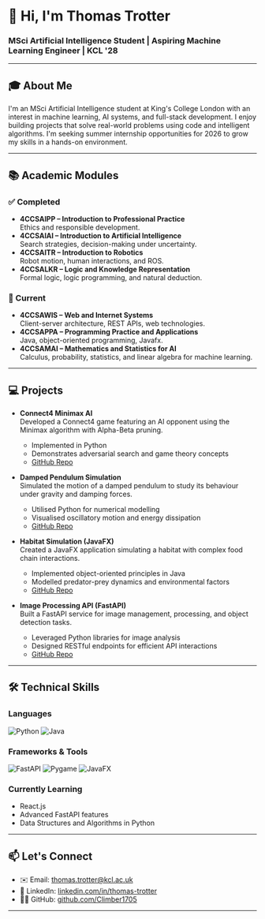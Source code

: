 # 👋 Hi, I'm Thomas Trotter  
### MSci Artificial Intelligence Student | Aspiring Machine Learning Engineer | KCL '28

---

## 🎓 About Me  
I'm an MSci Artificial Intelligence student at King's College London with an interest in machine learning, AI systems, and full-stack development. I enjoy building projects that solve real-world problems using code and intelligent algorithms. I'm seeking summer internship opportunities for 2026 to grow my skills in a hands-on environment.

---

## 📚 Academic Modules  

### ✅ Completed  
- **4CCSAIPP – Introduction to Professional Practice**  
  Ethics and responsible development.
- **4CCSAIAI – Introduction to Artificial Intelligence**  
  Search strategies, decision-making under uncertainty.  
- **4CCSAITR – Introduction to Robotics**  
  Robot motion, human interactions, and ROS.  
- **4CCSALKR – Logic and Knowledge Representation**  
  Formal logic, logic programming, and natural deduction.

### 📘 Current  
- **4CCSAWIS – Web and Internet Systems**  
  Client-server architecture, REST APIs, web technologies.  
- **4CCSAPPA – Programming Practice and Applications**  
  Java, object-oriented programming, Javafx.  
- **4CCSAMAI – Mathematics and Statistics for AI**  
  Calculus, probability, statistics, and linear algebra for machine learning.

---

## 💻 Projects

- **Connect4 Minimax AI**  
  Developed a Connect4 game featuring an AI opponent using the Minimax algorithm with Alpha-Beta pruning.  
  - Implemented in Python  
  - Demonstrates adversarial search and game theory concepts  
  - [GitHub Repo](https://github.com/Climber1705/connect4-minimax)

- **Damped Pendulum Simulation**  
  Simulated the motion of a damped pendulum to study its behaviour under gravity and damping forces.  
  - Utilised Python for numerical modelling  
  - Visualised oscillatory motion and energy dissipation  
  - [GitHub Repo](https://github.com/Climber1705/damped-pendulum-simulation)

- **Habitat Simulation (JavaFX)**  
  Created a JavaFX application simulating a habitat with complex food chain interactions.  
  - Implemented object-oriented principles in Java  
  - Modelled predator-prey dynamics and environmental factors  
  - [GitHub Repo](https://github.com/Climber1705/habitat-simulation)

- **Image Processing API (FastAPI)**  
  Built a FastAPI service for image management, processing, and object detection tasks.  
  - Leveraged Python libraries for image analysis  
  - Designed RESTful endpoints for efficient API interactions  
  - [GitHub Repo](https://github.com/Climber1705/image-processing-api)


---

## 🛠️ Technical Skills  

### Languages  
![Python](https://img.shields.io/badge/-Python-3776AB?style=flat-square&logo=Python&logoColor=white)
![Java](https://img.shields.io/badge/-Java-007396?style=flat-square&logo=java&logoColor=white)

### Frameworks & Tools  
![FastAPI](https://img.shields.io/badge/FastAPI-009688?style=flat-square&logo=fastapi&logoColor=white)
![Pygame](https://img.shields.io/badge/Pygame-3766AB?style=flat-square&logo=pygame&logoColor=white)
![JavaFX](https://img.shields.io/badge/JavaFX-007396?style=flat-square&logo=java&logoColor=white)

### Currently Learning  
- React.js  
- Advanced FastAPI features  
- Data Structures and Algorithms in Python  

---

## 📫 Let's Connect  

- ✉️ Email: [thomas.trotter@kcl.ac.uk](mailto:thomas.trotter@kcl.ac.uk)  
- 💼 LinkedIn: [linkedin.com/in/thomas-trotter](https://www.linkedin.com/in/thomas-trotter-090515343/)   
- 🧑‍💻 GitHub: [github.com/Climber1705](https://github.com/Climber1705)  

---

